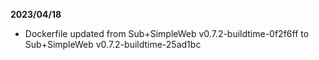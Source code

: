 **2023/04/18**

* Dockerfile updated from Sub+SimpleWeb v0.7.2-buildtime-0f2f6ff to Sub+SimpleWeb v0.7.2-buildtime-25ad1bc

